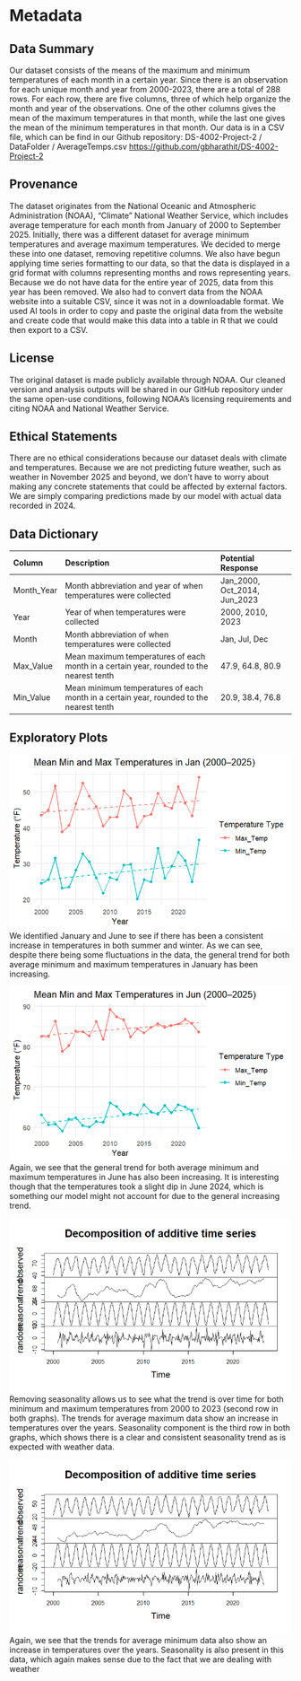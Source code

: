 # Metadata

## Data Summary

Our dataset consists of the means of the maximum and minimum temperatures of each month in a certain year. Since there is an observation for each unique month and year from 2000-2023, there are a total of 288 rows. For each row, there are five columns, three of which help organize the month and year of the observations. One of the other columns gives the mean of the maximum temperatures in that month, while the last one gives the mean of the minimum temperatures in that month. Our data is in a CSV file, which can be find in our Github repository: DS-4002-Project-2 / DataFolder / AverageTemps.csv https://github.com/gbharathit/DS-4002-Project-2

## Provenance

The dataset originates from the National Oceanic and Atmospheric Administration (NOAA), “Climate” National Weather Service, which includes average temperature for each month from January of 2000 to September 2025. Initially, there was a different dataset for average minimum temperatures and average maximum temperatures. We decided to merge these into one dataset, removing repetitive columns. We also have begun applying time series formatting to our data, so that the data is displayed in a grid format with columns representing months and rows representing years. Because we do not have data for the entire year of 2025, data from this year has been removed. We also had to convert data from the NOAA website into a suitable CSV, since it was not in a downloadable format. We used AI tools in order to copy and paste the original data from the website and create code that would make this data into a table in R that we could then export to a CSV.

## License

The original dataset is made publicly available through NOAA. Our cleaned version and analysis outputs will be shared in our GitHub repository under the same open-use conditions, following NOAA’s licensing requirements and citing NOAA and National Weather Service. 

## Ethical Statements

There are no ethical considerations because our dataset deals with climate and temperatures. Because we are not predicting future weather, such as weather in November 2025 and beyond, we don’t have to worry about making any concrete statements that could be affected by external factors. We are simply comparing predictions made by our model with actual data recorded in 2024. 

## Data Dictionary

| Column | Description | Potential Response |
| :------- | :------- | :------- |
| Month_Year | Month abbreviation and year of when temperatures were collected | Jan_2000, Oct_2014, Jun_2023 |
| Year | Year of when temperatures were collected | 2000, 2010, 2023 |
| Month | Month abbreviation of when temperatures were collected | Jan, Jul, Dec|
| Max_Value | Mean maximum temperatures of each month in a certain year, rounded to the nearest tenth | 47.9, 64.8, 80.9|
| Min_Value | Mean minimum temperatures of each month in a certain year, rounded to the nearest tenth | 20.9, 38.4, 76.8|

## Exploratory Plots
![JanTrends](../OUTPUT/1jantrends.png)
We identified January and June to see if there has been a consistent increase in temperatures in both summer and winter. As we can see, despite there being some fluctuations in the data, the general trend for both average minimum and maximum temperatures in January has been increasing. 

![JunTrends](../OUTPUT/2juntrends.png)
Again, we see that the general trend for both average minimum and maximum temperatures in June has also been increasing. It is interesting though that the temperatures took a slight dip in June 2024, which is something our model might not account for due to the general increasing trend.

![MaxTimeSeries](../OUTPUT/3maxtimeseries.png)
Removing seasonality allows us to see what the trend is over time for both minimum and maximum temperatures from 2000 to 2023 (second row in both graphs). The trends for average maximum data show an increase in temperatures over the years. Seasonality component is the third row in both graphs, which shows there is a clear and consistent seasonality trend as is expected with weather data. 

![MinTimeSeries](../OUTPUT/4mintimeseries.png)
Again, we see that the trends for average minimum data also show an increase in temperatures over the years. Seasonality is also present in this data, which again makes sense due to the fact that we are dealing with weather

